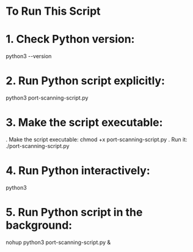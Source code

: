 # To Run This Script

# 1. Check Python version:

   python3 --version

# 2. Run Python script explicitly:

   python3 port-scanning-script.py

# 3. Make the script executable:

   . Make the script executable: chmod +x port-scanning-script.py
   . Run it: ./port-scanning-script.py

# 4. Run Python interactively:

   python3

# 5. Run Python script in the background:

   nohup python3 port-scanning-script.py &
